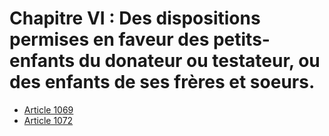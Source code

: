 # Chapitre VI : Des dispositions permises en faveur des petits-enfants du donateur ou testateur, ou des enfants de ses frères et soeurs.

- [Article 1069](article-1069.md)
- [Article 1072](article-1072.md)
